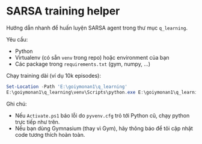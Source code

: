 # SARSA training helper

Hướng dẫn nhanh để huấn luyện SARSA agent trong thư mục `q_learning`.

Yêu cầu:
- Python
- Virtualenv (có sẵn `venv` trong repo) hoặc environment của bạn
- Các package trong `requirements.txt` (gym, numpy, ...)

Chạy training dài (ví dụ 10k episodes):

```powershell
Set-Location -Path 'E:\goiymonan1\q_learning'
E:\goiymonan1\q_learning\venv\Scripts\python.exe E:\goiymonan1\q_learning\train.py --episodes 10000 --save-every 500
```

Ghi chú:
- Nếu `Activate.ps1` báo lỗi do `pyvenv.cfg` trỏ tới Python cũ, chạy python trực tiếp như trên.
- Nếu bạn dùng Gymnasium (thay vì Gym), hãy thông báo để tôi cập nhật code tương thích hoàn toàn.
